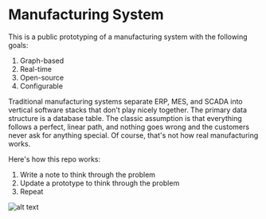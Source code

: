 # Manufacturing System

This is a public prototyping of a manufacturing system with the following goals:

1. Graph-based
2. Real-time
3. Open-source
4. Configurable

Traditional manufacturing systems separate ERP, MES, and SCADA into vertical software stacks that don't play nicely together. The primary data structure is a database table. The classic assumption is that everything follows a perfect, linear path, and nothing goes wrong and the customers never ask for anything special. Of course, that's not how real manufacturing works.

Here's how this repo works:

1. Write a note to think through the problem
2. Update a prototype to think through the problem
3. Repeat

![alt text](https://github.com/barbin/manufacturing/blob/main/notes/screenshots/2022-05-03.jpg?raw=true)